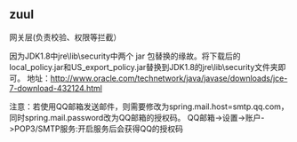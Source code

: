 ## zuul

网关层(负责校验、权限等拦截）

因为JDK1.8中jre\lib\security中两个 jar 包替换的缘故。将下载后的local_policy.jar和US_export_policy.jar替换到JDK1.8的jre\lib\security文件夹即可。 地址：http://www.oracle.com/technetwork/java/javase/downloads/jce-7-download-432124.html

注意：若使用QQ邮箱发送邮件，则需要修改为spring.mail.host=smtp.qq.com，同时spring.mail.password改为QQ邮箱的授权码。
QQ邮箱->设置->账户->POP3/SMTP服务:开启服务后会获得QQ的授权码 
